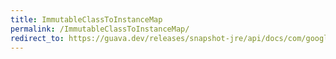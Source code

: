 ```yaml
---
title: ImmutableClassToInstanceMap
permalink: /ImmutableClassToInstanceMap/
redirect_to: https://guava.dev/releases/snapshot-jre/api/docs/com/google/common/collect/ImmutableClassToInstanceMap.html
---
```

